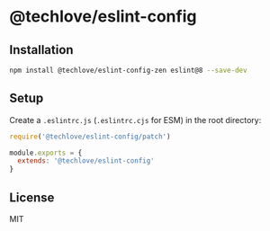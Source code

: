 # @techlove/eslint-config

## Installation
```bash
npm install @techlove/eslint-config-zen eslint@8 --save-dev
```

## Setup
Create a `.eslintrc.js` (`.eslintrc.cjs` for ESM) in the root directory:

```javascript
require('@techlove/eslint-config/patch')

module.exports = {
  extends: '@techlove/eslint-config'
}
```

## License

MIT
